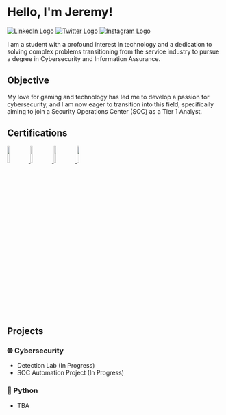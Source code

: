 # Hello, I'm Jeremy!
<a href="https://www.linkedin.com/in/jduongme/"><img src="https://img.shields.io/badge/-LinkedIn-0072b1?&style=for-the-badge&logo=linkedin&logoColor=white" alt=" LinkedIn Logo"/></a>
<a href="https://twitter.com/jduong_dev"><img src="https://img.shields.io/badge/-Twitter-1DA1F2?style=for-the-badge&logo=twitter&logoColor=white" alt="Twitter Logo"/></a>
<a href="https://linkedin.com/in/jduongme"><img src="https://img.shields.io/badge/-Instagram-E4405F?style=for-the-badge&logo=instagram&logoColor=white" alt="Instagram Logo"></a>

I am a student with a profound interest in technology and a dedication to solving complex problems transitioning from the service industry to pursue a degree in Cybersecurity and Information Assurance.

## Objective

My love for gaming and technology has led me to develop a passion for cybersecurity, and I am now eager to transition into this field, specifically aiming to join a Security Operations Center (SOC) as a Tier 1 Analyst.

## Certifications
<div>
<a href="https://www.credly.com/badges/920f1d48-b570-448d-8183-6b5cb5709f7e">
  <img src="https://github.com/user-attachments/assets/efd30928-6131-4b6c-b5d7-0b1d52e68277" width="10%" height="10%">
</a>
<a href="https://www.credly.com/badges/265301ab-f21a-4af4-a372-a78bb941d172">
  <img src="https://github.com/user-attachments/assets/40a50dab-d884-47ad-802f-312c009261cd" width="10%" height="10%">
</a>
<a href="https://www.credly.com/badges/9d0b3a02-6cc0-4bbf-bf26-075192ec592d">
  <img src="https://github.com/user-attachments/assets/619bc26d-466b-4591-ae02-3592781fb8ad" width="10%" height="10%">
</a>
<a>
  <img src="https://github.com/user-attachments/assets/eb44aa7d-954d-4a7a-9ce7-fd900df47500" width="10%" height="10%">
</a>
<div>

## Projects
### 🌐 Cybersecurity
- Detection Lab (In Progress)
- SOC Automation Project (In Progress)
### 🐍 Python
- TBA

<!--
**jduong-me/jduong-me** is a ✨ _special_ ✨ repository because its `README.md` (this file) appears on your GitHub profile.

Here are some ideas to get you started:

- 🔭 I’m currently working on ...
- 🌱 I’m currently learning ...
- 👯 I’m looking to collaborate on ...
- 🤔 I’m looking for help with ...
- 💬 Ask me about ...
- 📫 How to reach me: ...
- 😄 Pronouns: ...
- ⚡ Fun fact: ...
-->
